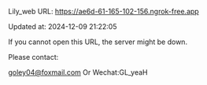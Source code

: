 Lily_web URL: https://ae6d-61-165-102-156.ngrok-free.app

Updated at: 2024-12-09 21:22:05

If you cannot open this URL, the server might be down.

Please contact: 

goley04@foxmail.com Or Wechat:GL_yeaH